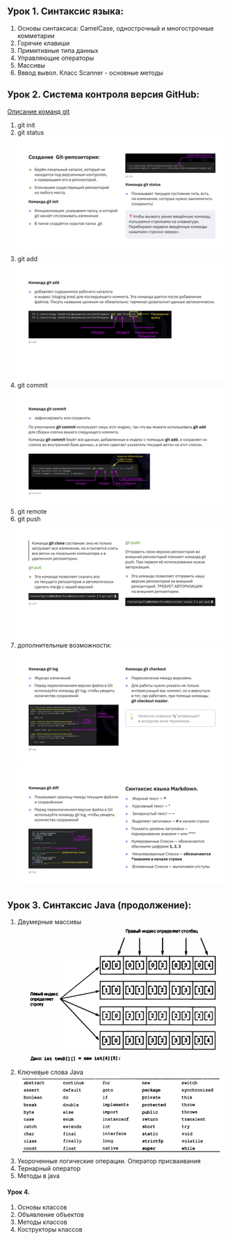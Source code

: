 ## Урок 1. Синтаксис языка:
1. Основы синтаксиса: CamelCase, однострочный и многострочные комметарии 
2. Горячие клавиши
3. Примитивные типа данных
4. Управляющие операторы
5. Массивы
6. Вввод вывол. Класс Scanner - основные методы


## Урок 2.  Система контроля версия GitHub:
[Описание команд git](src/main/resources/lesson2/git_command.txt)
1. git init
2. git status
![git status](src/main/resources/lesson2/1_init_and_status.jpg)
3. git add
![git add](src/main/resources/lesson2/2_git_add.jpg)
4. git commit
![git commit](src/main/resources/lesson2/3_git_commit.jpg)
5. git remote
6. git push
![git push](src/main/resources/lesson2/6_git_push.jpg)
7. дополнительные возможности:
![git push](src/main/resources/lesson2/4_git_log.jpg)
![git push](src/main/resources/lesson2/5_git_diff.jpg)


## Урок 3. Синтаксис Java (продолжение):
1. Двумерные массивы
![2d_arrays](src/main/resources/lesson3/1_2D_array.png)
2. Ключевые слова Java
![java_keywords](src/main/resources/lesson3/2_keywords.png)
3. Укороченные логические операции. Оператор присваивания
4. Тернарный оператор
5. Методы в java


#### Урок 4.
1. Основы классов
2. Объявление объектов
3. Методы классов
4. Кострукторы классов


